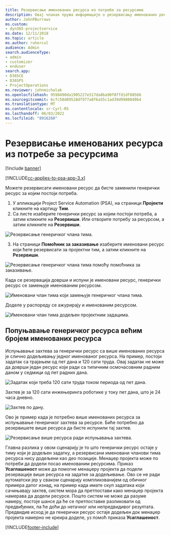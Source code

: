 ```yaml
---
title: Резервисање именованих ресурса из потребе за ресурсима
description: Овај чланак пружа информације о резервисању именованих ресурса за генерички захтев ресурса.
author: JohnPBurrows
ms.custom:
- dyn365-projectservice
ms.date: 12/11/2018
ms.topic: article
ms.author: ruhercul
audience: Admin
search.audienceType:
- admin
- customizer
- enduser
search.app:
- D365CE
- D365PS
- ProjectOperations
ms.reviewer: johnmichalak
ms.openlocfilehash: 9598490da1905227e517da8ba90f8ffd1df88566
ms.sourcegitcommit: 6cfc50d89528df977a8f6a55c1ad39d99800d9b4
ms.translationtype: MT
ms.contentlocale: sr-Cyrl-RS
ms.lasthandoff: 06/03/2022
ms.locfileid: "8916260"
---
```

# <a name="book-named-resources-from-resource-requirements"></a>Резервисање именованих ресурса из потребе за ресурсима

[!include [banner](../includes/psa-now-project-operations.md)]

[!INCLUDE[cc-applies-to-psa-app-3.x](../includes/cc-applies-to-psa-app-3x.md)]

Можете резервисати именовани ресурс да бисте заменили генерички ресурс за којим постоји потреба.

1. У апликацији Project Service Automation (PSA), на страници **Пројекти** кликните на картицу **Тим**.
2. Са листе изаберите генерички ресурс за којим постоји потреба, а затим кликните на **Резервиши**. Или отворите потребу за ресурсом, а затим кликните на **Резервиши**.


![Резервисање генеричког члана тима.](media/RM-how-to-14.png)


3. На страници **Помоћник за заказивање** изаберите именовани ресурс који ћете резервисати за пројектни тим, а затим кликните на **Резервиши**.

![Резервисање генеричког члана тима помоћу помоћника за заказивање.](media/RM-how-to-15.png)

Када се резервација доврши и испуни је именовани ресурс, генерички ресурс се замењује именованим ресурсом.

![Именовани члан тима који замењује генеричког члана тима.](media/RM-how-to-16.png)

Доделе у распореду се ажурирају и именованим ресурсом.

![Именовани члан тима додељен пројектним задацима.](media/RM-how-to-17.png)

## <a name="fulfill-a-generic-resource-with-multiple-named-resources"></a>Попуњавање генеричког ресурса већим бројем именованих ресурса
Испуњавање захтева за генерички ресурс са више именованих ресурса је слично додељивању једног именованог ресурса. На пример, постоји задатак са трајањем од пет дана и 120 сати труда. Овај задатак не може да доврши један ресурс који ради са типичним осмочасовним радним даном у седмици од пет радних дана. 

![Задатак који треба 120 сати труда током периода од пет дана.](media/RM-how-to-21.png)

Захтев је за 120 сати инжењеринга роботике у току пет дана, што је 24 часа дневно.

![Захтев по дану.](media/RM-how-to-22.png)

Ово је пример када је потребно више именованих ресурса за испуњавање генеричког захтева за ресурсе. Биће потребно да резервишете више ресурса да бисте испунили тај захтев.

![Резервисање више ресурса ради испуњавања захтева.](media/RM-how-to-23.png)

Главна разлика у овом сценарију је то што генерички ресурс остаје у тиму који је додељен задатку, а резервисани именовани чланови тима ресурса нису додељени као део позиције. Менаџер пројекта може по потреби да додели посао именованим ресурсима. Приказ **Усаглашеност** може да помогне менаџеру пројекта да подели резервације више ресурса на задатке за додељивање. Ово се не ради аутоматски јер у сваком сценарију компликованијем од обичног примера датог изнад, на пример када имате скуп задатака који сачињавају захтев, систем мора да претпостави како менаџер пројекта намерава да додели ресурсе. Пошто систем не може да разуме намеру, постоје шансе да ће се претпоставке разликовати од предвиђених, па ће доћи до нетачног или непредвидивог резултата. Предвидив исход је да генерички ресурс остаје додељен док менаџер пројекта намерно не креира доделе, уз помоћ приказа **Усаглашеност**.




[!INCLUDE[footer-include](../includes/footer-banner.md)]
